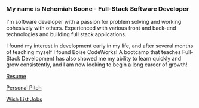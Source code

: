 ### My name is Nehemiah Boone - Full-Stack Software Developer

I'm software developer with a passion for problem solving and working cohesively with others. Experienced with various front and back-end technologies and building full stack applications.

I found my interest in development early in my life, and after several months of teaching myself I found Boise CodeWorks! A bootcamp that teaches Full-Stack Development has also showed me my ability to learn quickly and grow consistently, and I am now looking to begin a long career of growth! 

[Resume](https://github.com/NehemiahBoone/NehemiahBoone/blob/main/Nehemiah%20Boone%20Resume.pdf)

[Personal Pitch](https://docs.google.com/document/d/1j_tpSV-lO94y4Q6xYbS2FN8BaTWR-Iyz0IfnCi5oU3Y/edit?usp=sharing)

[Wish List Jobs](https://docs.google.com/spreadsheets/d/1ghKTQKOHczFLa0ewJlFSzu7WpjtSpjAdIUy0K7JAv54/edit?usp=sharing)

<!--
**NehemiahBoone/NehemiahBoone** is a ✨ _special_ ✨ repository because its `README.md` (this file) appears on your GitHub profile.

Here are some ideas to get you started:

- 🔭 I’m currently working on ...
- 🌱 I’m currently learning ...
- 👯 I’m looking to collaborate on ...
- 🤔 I’m looking for help with ...
- 💬 Ask me about ...
- 📫 How to reach me: ...
- 😄 Pronouns: ...
- ⚡ Fun fact: ...
-->

